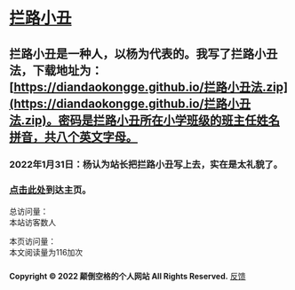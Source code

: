 # [拦路小丑](https://diandaokongge.github.io/llxc)

## 拦路小丑是一种人，以杨为代表的。我写了拦路小丑法，下载地址为：[https://diandaokongge.github.io/拦路小丑法.zip](https://diandaokongge.github.io/拦路小丑法.zip)。密码是拦路小丑所在小学班级的班主任姓名拼音，共八个英文字母。

### 2022年1月31日：杨认为站长把拦路小丑写上去，实在是太礼貌了。

### [点击此处](https://diandaokongge.github.io)到达主页。

<script type="text/javascript" src="busuanzi.js"></script>    
<script async src="//busuanzi.ibruce.info/busuanzi/2.3/busuanzi.pure.mini.js">
</script>  


总访问量：  
<span id="busuanzi_container_site_uv">
  本站访客数<span id="busuanzi_value_site_uv"></span>人
</span>

本页访问量：  
<span id="busuanzi_container_page_pv">
  本文阅读量为116加<span id="busuanzi_value_page_pv"></span>次
</span>

### <span id="runtime_span"></span><script type="text/javascript">function show_runtime(){window.setTimeout("show_runtime()",1000);X=new Date("11/27/2021 21:04:00");Y=new Date();T=(Y.getTime()-X.getTime());M=24*60*60*1000;a=T/M;A=Math.floor(a);b=(a-A)*24;B=Math.floor(b);c=(b-B)*60;C=Math.floor((b-B)*60);D=Math.floor((c-C)*60);runtime_span.innerHTML="本站已运行: "+A+"天"+B+"小时"+C+"分"+D+"秒"}show_runtime();</script>

**Copyright © 2022 颠倒空格的个人网站 All Rights Reserved.**   [反馈](https://diandaokongge.github.io/fdbk)
